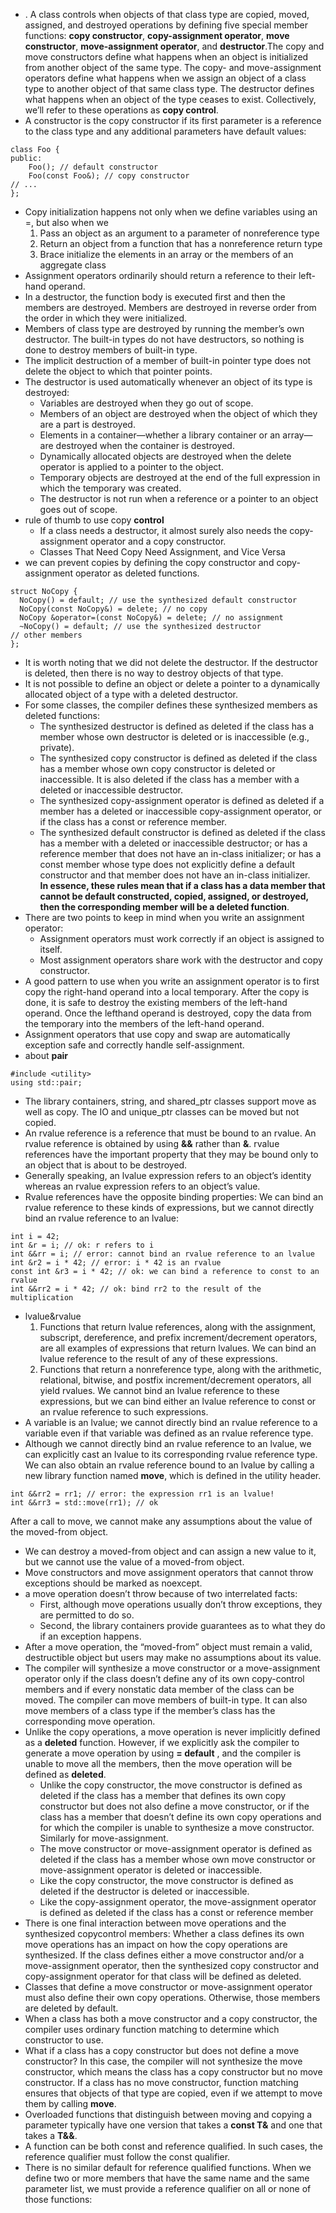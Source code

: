 - . A class controls when objects of that class type are copied, moved, assigned, and destroyed operations by defining five special member functions: **copy constructor**, **copy-assignment operator**, **move constructor**, **move-assignment operator**, and **destructor**.The copy and move constructors define what happens when an object is initialized from another object of the same type. The copy- and move-assignment operators define what happens when we assign an object of a class type to another object of that same class type. The destructor defines what happens when an object of the type ceases to exist. Collectively, we’ll refer to these operations as **copy control**.
- A constructor is the copy constructor if its first parameter is a reference to the class type and any additional parameters have default values:
```
class Foo {
public:
    Foo(); // default constructor
    Foo(const Foo&); // copy constructor
// ...
};
```
- Copy initialization happens not only when we define variables using an =, but also
when we
  1. Pass an object as an argument to a parameter of nonreference type
  2. Return an object from a function that has a nonreference return type
  3. Brace initialize the elements in an array or the members of an aggregate class
- Assignment operators ordinarily should return a reference to their left-hand operand.
- In a destructor, the function body is executed first and then the members are destroyed. Members are destroyed in reverse order from the order in which they were initialized.
- Members of class type are
destroyed by running the member’s own destructor. The built-in types do not have destructors, so nothing is done to destroy members of built-in type.
- The implicit destruction of a member of built-in pointer type does not delete the object to which that pointer points.
- The destructor is used automatically whenever an object of its type is destroyed:
  - Variables are destroyed when they go out of scope.
  - Members of an object are destroyed when the object of which they are a part is destroyed.
  - Elements in a container—whether a library container or an array—are destroyed when the container is destroyed.
  - Dynamically allocated objects are destroyed when the delete operator is applied to a pointer to the object.
  - Temporary objects are destroyed at the end of the full expression in which the temporary was created.
  - The destructor is not run when a reference or a pointer to an object goes out of scope.
- rule of thumb to use copy **control**
  - If a class needs a destructor, it almost surely also needs the copy-assignment operator and a copy constructor.
  - Classes That Need Copy Need Assignment, and Vice Versa
- we can prevent copies by defining the copy constructor and copy-assignment operator as deleted functions.
```
struct NoCopy {
  NoCopy() = default; // use the synthesized default constructor
  NoCopy(const NoCopy&) = delete; // no copy
  NoCopy &operator=(const NoCopy&) = delete; // no assignment
  ~NoCopy() = default; // use the synthesized destructor
// other members
};
```
- It is worth noting that we did not delete the destructor. If the destructor is deleted, then there is no way to destroy objects of that type.
- It is not possible to define an object or delete a pointer to a dynamically allocated object of a type with a deleted destructor.
- For some classes, the compiler
defines these synthesized members as deleted functions:
  - The synthesized destructor is defined as deleted if the class has a member whose own destructor is deleted or is inaccessible (e.g., private).
  - The synthesized copy constructor is defined as deleted if the class has a member whose own copy constructor is deleted or inaccessible. It is also deleted if the class has a member with a deleted or inaccessible destructor.
  - The synthesized copy-assignment operator is defined as deleted if a member has a deleted or inaccessible copy-assignment operator, or if the class has a const or reference member.
  - The synthesized default constructor is defined as deleted if the class has a member with a deleted or inaccessible destructor; or has a reference member that does not have an in-class initializer; or has a const member whose type does not explicitly define a default constructor and that member does not have an in-class initializer.  
**In essence, these rules mean that if a class has a data member that cannot be default constructed, copied, assigned, or destroyed, then the corresponding member will be a
deleted function**.
- There are two points to keep in mind when you write an assignment
operator:
  - Assignment operators must work correctly if an object is assigned to itself.
  - Most assignment operators share work with the destructor and copy constructor.  
- A good pattern to use when you write an assignment operator is to first copy the right-hand operand into a local temporary. After the copy is done, it is safe to destroy the existing members of the left-hand operand. Once the lefthand operand is destroyed, copy the data from the temporary into the members of the left-hand operand.
- Assignment operators that use copy and swap are automatically exception
safe and correctly handle self-assignment.
- about **pair**
```
#include <utility>
using std::pair;
```
- The library containers, string, and shared_ptr classes support move as
well as copy. The IO and unique_ptr classes can be moved but not copied.
- An rvalue reference is a reference that must be bound to an rvalue. An rvalue reference is obtained by using **&&** rather than **&**. rvalue
references have the important property that they may be bound only to an object that is about to be destroyed.
- Generally speaking, an lvalue expression refers to an object’s identity whereas an rvalue expression refers to an object’s value.
- Rvalue references have the opposite binding properties: We can bind an rvalue reference to these kinds of expressions, but we cannot directly bind an rvalue reference to an lvalue:
```
int i = 42;
int &r = i; // ok: r refers to i
int &&rr = i; // error: cannot bind an rvalue reference to an lvalue
int &r2 = i * 42; // error: i * 42 is an rvalue
const int &r3 = i * 42; // ok: we can bind a reference to const to an rvalue
int &&rr2 = i * 42; // ok: bind rr2 to the result of the multiplication
```
- lvalue&rvalue
  1. Functions that return lvalue references, along with the assignment, subscript, dereference, and prefix increment/decrement operators, are all examples of expressions that return lvalues. We can bind an lvalue reference to the result of any of these expressions.  
  2. Functions that return a nonreference type, along with the arithmetic, relational, bitwise, and postfix increment/decrement operators, all yield rvalues. We cannot bind an lvalue reference to these expressions, but we can bind either an lvalue reference to const or an rvalue reference to such expressions.
- A variable is an lvalue; we cannot directly bind an rvalue reference to a variable even if that variable was defined as an rvalue reference type.
- Although we cannot directly bind an rvalue reference to an lvalue, we can explicitly
cast an lvalue to its corresponding rvalue reference type. We can also obtain an rvalue
reference bound to an lvalue by calling a new library function named **move**, which is
defined in the utility header.
```
int &&rr2 = rr1; // error: the expression rr1 is an lvalue!
int &&rr3 = std::move(rr1); // ok
```
After a call to move, we cannot make any assumptions about the value of the moved-from object.
- We can destroy a moved-from object and can assign a new value to it, but we cannot use the value of a moved-from object.
- Move constructors and move assignment operators that cannot throw exceptions should be marked as noexcept.
- a move operation doesn’t throw because of two interrelated facts:
  - First, although move operations usually don’t throw exceptions, they are permitted to do so.
  - Second, the library containers provide guarantees as to what they do if an exception happens.
- After a move operation, the “moved-from” object must remain a valid, destructible object but users may make no assumptions about its value.
- The compiler will synthesize a move constructor or a move-assignment operator
only if the class doesn’t define any of its own copy-control members and if every nonstatic data member of the class can be moved. The compiler can move members of built-in type. It can also move members of a class type if the member’s
class has the corresponding move operation.
- Unlike the copy operations, a move operation is never implicitly defined as a **deleted**
function. However, if we explicitly ask the compiler to generate a move operation by
using **= default** , and the compiler is unable to move all the members, then the move operation will be defined as **deleted**.
  - Unlike the copy constructor, the move constructor is defined as deleted if the class has a member that defines its own copy constructor but does not also define a move constructor, or if the class has a member that doesn’t define its own copy operations and for which the compiler is unable to synthesize a move constructor. Similarly for move-assignment.
  - The move constructor or move-assignment operator is defined as deleted if the class has a member whose own move constructor or move-assignment operator is deleted or inaccessible.
  - Like the copy constructor, the move constructor is defined as deleted if the destructor is deleted or inaccessible.
  - Like the copy-assignment operator, the move-assignment operator is defined as deleted if the class has a const or reference member
- There is one final interaction between move operations and the synthesized copycontrol
members: Whether a class defines its own move operations has an impact on how the copy operations are synthesized. If the class defines either a move constructor and/or a move-assignment operator, then the synthesized copy constructor and copy-assignment operator for that class will be defined as deleted.
- Classes that define a move constructor or move-assignment operator must also define their own copy operations. Otherwise, those members are deleted by default.
- When a class has both a move constructor and a copy constructor, the compiler uses ordinary function matching to determine which constructor to use.
- What if a class has a copy constructor but does not define a move constructor? In this
case, the compiler will not synthesize the move constructor, which means the class has a copy constructor but no move constructor. If a class has no move constructor, function matching ensures that objects of that type are copied, even if we attempt to move them by calling **move**.
- Overloaded functions that distinguish between moving and copying a parameter typically have one version that takes a **const T&** and one that takes a **T&&**.
- A function can be both const and reference qualified. In such cases, the reference qualifier must follow the const qualifier.
- There is no similar default for reference qualified functions. When we define two or more members that have the same name and the same parameter list, we must provide a reference qualifier on all or none of those functions:
